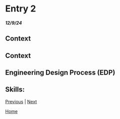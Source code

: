 # Entry 2
##### 12/9/24

## Context


## Context

## Engineering Design Process (EDP)                                                  


## Skills: 

[Previous](entry01.md) | [Next](entry03.md)

[Home](../README.md)
